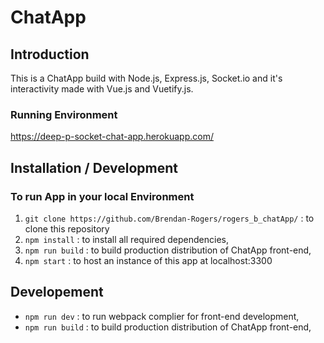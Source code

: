 # ChatApp
## Introduction 
This is a ChatApp build with Node.js, Express.js, Socket.io and it's interactivity made with Vue.js and Vuetify.js.

### Running Environment
https://deep-p-socket-chat-app.herokuapp.com/

## Installation / Development
### To run App in your local Environment
1. `git clone https://github.com/Brendan-Rogers/rogers_b_chatApp/` : to clone this repository
2. `npm install` : to install all required dependencies,
3. `npm run build` : to build production distribution of ChatApp front-end,
3. `npm start` : to host an instance of this app at localhost:3300

## Developement
- `npm run dev` : to run webpack complier for front-end development,
- `npm run build` : to build production distribution of ChatApp front-end,
